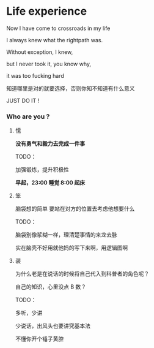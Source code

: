 # Life experience

Now I have come to crossroads in my life

I always knew what the rightpath was.

Without exception, I knew, 

but I never took it, you know why, 

it was too fucking hard

知道哪里是对的就要选择，否则你知不知道有什么意义

JUST DO IT !

### Who are you ?

1. 懦

   **没有勇气和毅力去完成一件事**

   TODO：

     加强锻炼，提升积极性

     **早起，23:00 睡觉 8:00 起床**

2. 笨

   脑袋想的简单 要站在对方的位置去考虑他想要什么

   TODO：

     脑袋别像浆糊一样，理清楚事情的来龙去脉

     实在脑壳不好用就他妈的写下来啊，用逻辑图啊

3. 装

   为什么老是在说话的时候将自己代入到科普者的角色呢？

   自己的知识，心里没点 B 数？

   TODO： 

     多听，少讲

     少说话，出风头也要讲究基本法

     不懂你开个锤子黄腔

   ​

   ​